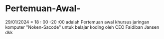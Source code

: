 # Pertemuan-Awal-
29/01/2024 = 18 : 00 -20 :00 adalah Pertemuan awal khursus jaringan komputer "Noken-Sacode" untuk belajar koding oleh CEO Faidiban Jansen dkk
